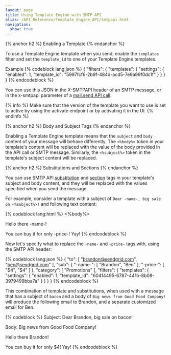 ```yaml
---
layout: page
title: Using Template Engine with SMTP API
alias: /API_Reference/Template_Engine_API/smtpapi.html
navigation:
  show: true
---
```


{% anchor h2 %}
Enabling a Template
{% endanchor %}

To use a Template Engine template when you send, enable the `templates`
filter and set the `template_id` to one of your Template Engine templates.

Example
{% codeblock lang:json %}
{
    "filters": {
        "templates": {
            "settings": {
                "enabled": 1,
                "template_id": "5997fcf6-2b9f-484d-acd5-7e9a99f0dc1f"
            }
        }
    }
}
{% endcodeblock %}

You can use this JSON in the X-SMTPAPI header of an SMTP message, or in
the x-smtpapi parameter of a [mail.send API
call]({{root_url}}/API_Reference/Web_API/mail.html).

{% info %}
Make sure that the version of the template you want to use is set to active
by using the activate endpoint or by activating it in the
UI.
{% endinfo %}

{% anchor h2 %}
Body and Subject Tags
{% endanchor %}

Enabling a Template Engine template means that the `subject` and `body`
content of your message will behave differently. The
`<%body%>` token in your template's content will be replaced with
the value of the body provided in the API call or SMTP message.
Similarly, the `<%subject%>` token in the template's subject content
will be replaced.

{% anchor h2 %}
Substitutions and Sections
{% endanchor %}

You can use SMTP API
[substitution]({{root_url}}/API_Reference/SMTP_API/substitution_tags.html)
and [section]({{root_url}}/API_Reference/SMTP_API/section_tags.html)
tags in your template's subject and body content, and they will be replaced with the values
specified when you send the message.

For example, consider a template with a subject of `Dear -name-, big sale on <%subject%>!` and following text content:

{% codeblock lang:html %}
<%body%>

Hello there -name-!

You can buy it for only -price-! Yay!
{% endcodeblock %}

Now let's specify what to replace the `-name-` and `-price-` tags with,
using the SMTP API header:

{% codeblock lang:json %}
{
  "to": [
    "brandon@sendgrid.com",
    "ben@sendgrid.com"
  ],
  "sub": {
    "-name-": [
      "Brandon",
      "Ben"
    ],
    "-price-": [
      "$4",
      "$4"
    ]
  },
  "category": [
    "Promotions"
  ],
  "filters": {
    "templates": {
      "settings": {
        "enabled": 1,
        "template_id": "60414495-6787-441b-8b08-3979499bba7a"
      }
    }
  }
}
{% endcodeblock %}

This combination of template and substitutions, when used with a message
that has a subject of `bacon` and a body of `Big news from Good Food
Company!` will produce the following email to Brandon, and a separate
customized email for Ben.

{% codeblock %}
Subject:
Dear Brandon, big sale on bacon!

Body:
Big news from Good Food Company!

Hello there Brandon!

You can buy it for only $4! Yay!
{% endcodeblock %}
